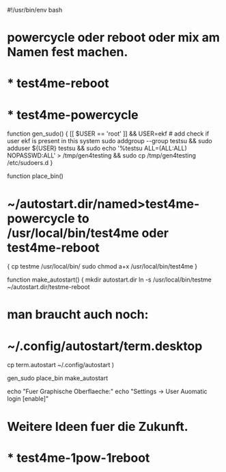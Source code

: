 #!/usr/bin/env bash
# powercycle oder reboot oder mix am Namen fest machen.
# * test4me-reboot
# * test4me-powercycle

function gen_sudo()
{
[[ $USER == 'root' ]] && USER=ekf # add check if user ekf is present in this system
sudo addgroup --group testsu && sudo adduser ${USER} testsu && sudo echo '%testsu ALL=(ALL:ALL) NOPASSWD:ALL' > /tmp/gen4testing && sudo cp /tmp/gen4testing /etc/sudoers.d
}

function place_bin()
# ~/autostart.dir/<link>named>test4me-powercycle to /usr/local/bin/test4me oder test4me-reboot
{
cp testme /usr/local/bin/
sudo chmod a+x /usr/local/bin/test4me
}

function make_autostart()
{
mkdir autostart.dir
ln -s /usr/local/bin/testme ~/autostart.dir/testme-reboot

# man braucht auch noch:
# ~/.config/autostart/term.desktop
cp term.autostart ~/.config/autostart
)

gen_sudo
place_bin
make_autostart

echo "Fuer Graphische Oberflaeche:"
echo "Settings -> User Auomatic login [enable]"

# Weitere Ideen fuer die Zukunft.
# * test4me-1pow-1reboot
